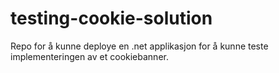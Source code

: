 # testing-cookie-solution
Repo for å kunne deploye en .net applikasjon for å kunne teste implementeringen av et cookiebanner.
